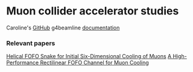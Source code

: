 # Muon collider accelerator studies

Caroline's [GitHub](https://github.com/criggall/muon-cooling?tab=readme-ov-file)
g4beamline [documentation](https://www.muonsinc.com/Website1/Muons/G4beamlineUsersGuide.pdf)

### Relevant papers

[Helical FOFO Snake for Initial Six-Dimensional Cooling of Muons](https://inspirehep.net/literature/1678715)
[A High-Performance Rectilinear FOFO Channel for Muon Cooling](http://accelconf.web.cern.ch/PAC2013/papers/thpho12.pdf)



<!--- 

 **May 27, 2025**  Installed geant4, g4beamline, and ran g4beamline regression test check 

**May 27, 2025**  Created folder & repo, initialized git -->

